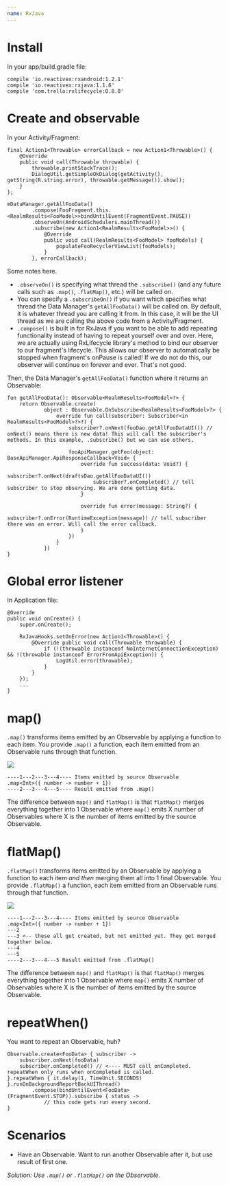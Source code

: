 ```yaml
---
name: RxJava
---
```


# Install

In your app/build.gradle file:

```
compile 'io.reactivex:rxandroid:1.2.1'
compile 'io.reactivex:rxjava:1.1.6'
compile 'com.trello:rxlifecycle:0.8.0'
```

# Create and observable

In your Activity/Fragment:

```
final Action1<Throwable> errorCallback = new Action1<Throwable>() {
    @Override
    public void call(Throwable throwable) {
        throwable.printStackTrace();
        DialogUtil.getSimpleOkDialog(getActivity(), getString(R.string.error), throwable.getMessage()).show();
    }
};

mDataManager.getAllFooData()
        .compose(FooFragment.this.<RealmResults<FooModel>>bindUntilEvent(FragmentEvent.PAUSE))
        .observeOn(AndroidSchedulers.mainThread())
        .subscribe(new Action1<RealmResults<FooModel>>() {
            @Override
            public void call(RealmResults<FooModel> fooModels) {
                populateFooRecyclerViewList(fooModels);
            }
        }, errorCallback);
```

Some notes here.

* `.observeOn()` is specifying what thread the `.subscribe()` (and any future calls such as `.map()`, `.flatMap()`, etc.) will be called on.
* You can specify a `.subscribeOn()` if you want which specifies what thread the Data Manager's `getAllFooData()` will be called on. By default, it is whatever thread you are calling it from. In this case, it will be the UI thread as we are calling the above code from a Activity/Fragment.
* `.compose()` is built in for RxJava if you want to be able to add repeating functionality instead of having to repeat yourself over and over. Here, we are actually using RxLifecycle library's method to bind our observer to our fragment's lifecycle. This allows our observer to automatically be stopped when fragment's onPause is called! If we do not do this, our observer will continue on forever and ever. That's not good.

Then, the Data Manager's `getAllFooData()` function where it returns an Observable:

```
fun getAllFooData(): Observable<RealmResults<FooModel>?> {
    return Observable.create(
            object : Observable.OnSubscribe<RealmResults<FooModel>?> {
                override fun call(subscriber: Subscriber<in RealmResults<FooModel>?>?) {
                    subscriber?.onNext(fooDao.getAllFooDataUI()) // onNext() means there is new data! This will call the subscriber's methods. In this example, .subscribe() but we can use others.

                    fooApiManager.getFoo(object: BaseApiManager.ApiResponseCallback<Void> {
                        override fun success(data: Void?) {
                            subscriber?.onNext(draftsDao.getAllFooDataUI())
                            subscriber?.onCompleted() // tell subscriber to stop observing. We are done getting data.
                        }

                        override fun error(message: String?) {
                            subscriber?.onError(RuntimeException(message)) // tell subscriber there was an error. Will call the error callback.
                        }
                    })
                }
            })
}
```

# Global error listener

In Application file:

```
@Override
public void onCreate() {
    super.onCreate();

    RxJavaHooks.setOnError(new Action1<Throwable>() {
        @Override public void call(Throwable throwable) {
            if (!(throwable instanceof NoInternetConnectionException) && !(throwable instanceof ErrorFromApiException)) {
                LogUtil.error(throwable);
            }
        }
    });
    ...
}
```

# map()

`.map()` transforms items emitted by an Observable by applying a function to each item. You provide `.map()` a function, each item emitted from an Observable runs through that function.

![](/docs/images/rxjava_map.png)

```
----1---2---3---4---- Items emitted by source Observable
.map<Int>({ number -> number + 1})
----2---3---4---5---- Result emitted from .map()
```

The difference between `map()` and `flatMap()` is that `flatMap()` merges everything together into 1 Observable where `map()` emits X number of Observables where X is the number of items emitted by the source Observable.  

# flatMap()

`.flatMap()` transforms items emitted by an Observable by applying a function to each item *and then* merging them all into 1 final Observable. You provide `.flatMap()` a function, each item emitted from an Observable runs through that function.

![](/docs/images/rxjava_flatmap.png)

```
----1---2---3---4---- Items emitted by source Observable
.map<Int>({ number -> number + 1})
---2
---3 <-- these all get created, but not emitted yet. They get merged together below.
---4
---5
----2---3---4---5 Result emitted from .flatMap()
```

The difference between `map()` and `flatMap()` is that `flatMap()` merges everything together into 1 Observable where `map()` emits X number of Observables where X is the number of items emitted by the source Observable.  

# repeatWhen()

You want to repeat an Observable, huh?

```
Observable.create<FooData> { subscriber ->
    subscriber.onNext(fooData)
    subscriber.onCompleted() // <---- MUST call onCompleted. repeatWhen only runs when onCompleted is called.
}.repeatWhen { it.delay(1, TimeUnit.SECONDS) }.runOnBackgroundReportBackUIThread()
        .compose(bindUntilEvent<FooData>(FragmentEvent.STOP)).subscribe { status ->
            // this code gets run every second.
}
```

# Scenarios

* Have an Observable. Want to run another Observable after it, but use result of first one.

*Solution: Use  `.map()` or `.flatMap()` on the Observable.*
